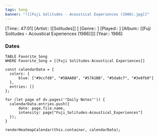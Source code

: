 ```yaml
---
tags: Song  
banner: "![[Fuji Solitudes - Acoustical Experiences (1986).jpg]]"
---
```

[Time:: 47:01]
[Artist:: [[Solitudes]] ]
[Genre:: ]
[Played:: ]
[Album:: [[Fuji Solitudes - Acoustical Experiences (1986)]]]
[Year:: 1986]
### Dates
````dataview
TABLE Favorite_Song
WHERE Favorite_Song = [[Fuji Solitudes-Acoustical Experiences]]
````
  ```dataviewjs
const calendarData = { 
	colors: { 
		blue: ["#9ccfd8", "#5BAAB8", "#57A1BB", "#5da8c7", "#3e8fb0"] 
	}, 
	entries: [] 
}; 

for (let page of dv.pages('"Daily Notes"')) { 
	calendarData.entries.push({ 
		date: page.file.name, 
		intensity: page["Fuji_Solitudes-Acoustical_Experiences"]
	}); 
} 

renderHeatmapCalendar(this.container, calendarData);
```
